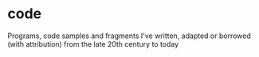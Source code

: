 # code

Programs, code samples and fragments I've written, adapted or borrowed (with attribution) from the late 20th century to today
